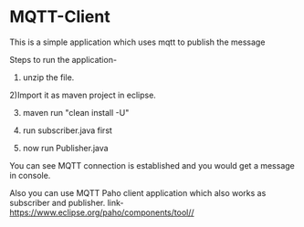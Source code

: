 # MQTT-Client
This is a simple application which uses mqtt to publish the message


Steps to run the application-
1) unzip the file.

2)Import it as maven project in eclipse.

3) maven run "clean install -U"

4) run subscriber.java first

5) now run Publisher.java

You can see MQTT connection is established and you would get a message in console.


Also you can use MQTT Paho client application which also works as subscriber and publisher.
link- https://www.eclipse.org/paho/components/tool//

